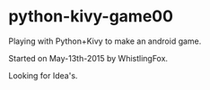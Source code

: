 # python-kivy-game00
Playing with Python+Kivy to make an android game.

Started on May-13th-2015 by WhistlingFox.

Looking for Idea's. 

